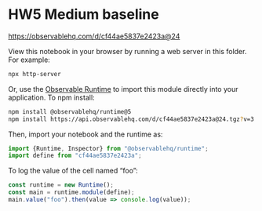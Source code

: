 # HW5 Medium baseline

https://observablehq.com/d/cf44ae5837e2423a@24

View this notebook in your browser by running a web server in this folder. For
example:

~~~sh
npx http-server
~~~

Or, use the [Observable Runtime](https://github.com/observablehq/runtime) to
import this module directly into your application. To npm install:

~~~sh
npm install @observablehq/runtime@5
npm install https://api.observablehq.com/d/cf44ae5837e2423a@24.tgz?v=3
~~~

Then, import your notebook and the runtime as:

~~~js
import {Runtime, Inspector} from "@observablehq/runtime";
import define from "cf44ae5837e2423a";
~~~

To log the value of the cell named “foo”:

~~~js
const runtime = new Runtime();
const main = runtime.module(define);
main.value("foo").then(value => console.log(value));
~~~
